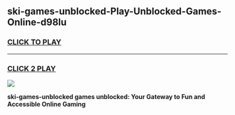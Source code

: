 
## ski-games-unblocked-Play-Unblocked-Games-Online-d98lu
<h3>
<a href="https://premium76.site?title=ski-games-unblocked&ref=25A">CLICK TO PLAY</a></h3>
<hr>

<h3>
<a href="https://premium76.site?title=ski-games-unblocked&ref=25A">CLICK 2 PLAY</a>
  
</h3>

<a href="https://premium76.site?title=ski-games-unblocked&ref=25A"><img src="https://clearcache.store/games.png"></a>


**ski-games-unblocked games unblocked: Your Gateway to Fun and Accessible Online Gaming**
